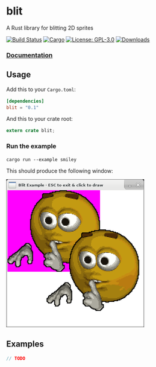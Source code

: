 # blit
A Rust library for blitting 2D sprites

[![Build Status](https://travis-ci.org/tversteeg/blit.svg?branch=master)](https://travis-ci.org/tversteeg/blit) [![Cargo](https://img.shields.io/crates/v/blit.svg)](https://crates.io/crates/blit) [![License: GPL-3.0](https://img.shields.io/crates/l/blit.svg)](#license) [![Downloads](https://img.shields.io/crates/d/blit.svg)](#downloads)

### [Documentation](https://docs.rs/blit/)

## Usage

Add this to your `Cargo.toml`:

```toml
[dependencies]
blit = "0.1"
```

And this to your crate root:

```rust
extern crate blit;
```

### Run the example

    cargo run --example smiley

This should produce the following window:

![Example](img/example.png?raw=true)

## Examples

```rust
// TODO
```

